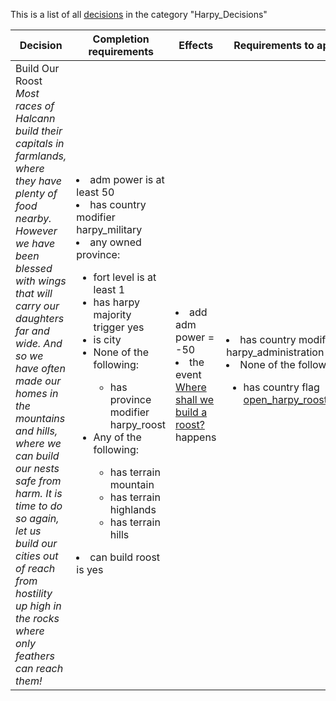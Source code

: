 This is a list of all [decisions](decisions.md) in the category "Harpy_Decisions"

| Decision | Completion requirements | Effects | Requirements to appear |
| ----- | ------ | ----- | ------ |
| <a name="build_our_roost">Build Our Roost</a><br />*Most races of Halcann build their capitals in farmlands, where they have plenty of food nearby. However we have been blessed with wings that will carry our daughters far and wide. And so we have often made our homes in the mountains and hills, where we can build our nests safe from harm. It is time to do so again, let us build our cities out of reach from hostility up high in the rocks where only feathers can reach them!* | <li>adm power is at least 50</li><li>has country modifier harpy_military</li><li>any owned province:</li><ul><li>fort level is at least 1</li><li>has harpy majority trigger yes</li><li>is city</li><li>None of the following:</li><ul><li>has province modifier harpy_roost</li></ul><li>Any of the following:</li><ul><li>has terrain mountain</li><li>has terrain  highlands</li><li>has terrain   hills</li></ul></ul><li>can build roost is yes</li> | <li>add adm power = -50</li><li>the event [Where shall we build a roost?](../events/where_shall_we_build_a_roost.md) happens</li> | <li>has country modifier harpy_administration</li><li>None of the following:</li><ul><li>has country flag [open_harpy_roost_menu](../flags/open_harpy_roost_menu.md)</li></ul> |

